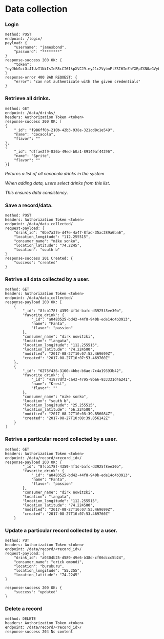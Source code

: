 # Data collection

### Login
	method: POST
	endpoint: /login/
	payload: {
		"username": "jamesbond",
		"password": "********"
	}
	response-success 200 OK: {
	  	"token": "eyJhbGciOiJIUzI1NiIsInR5cCI6IkpXVCJ9.eyJ1c2VybmFtZSI6InZhYXRpZXN0aGVyQGdtYWlsLmNvbSIsInVzZXJfaWQiOiI2YjZjNjVkMi1lN2EzLTRmOGUtYTc1MS1hOTMzMWZlMzBiZWMiLCJlbWFpbCI6InZhYXRpZXN0aGVyQGdtYWlsLmNvbSIsImV4cCI6MTQ4NTI2MTM0Mn0._NOMWY_oijHaXdvqy1M3wnuEyyA9IRM4OvjGFDk0D1c",
	}
	response-error 400 BAD REQUEST: {
		"error": "can not authenticate with the given credentials"		
	}

### Retrieve all drinks.
    method: GET
	endpoint: /data/drinks/
    headers: Authorization Token <token>
	response-success 200 OK: [
    {
        "_id": "f986ff0b-210b-42b3-938e-321cd8c1e549",
        "name": "Cocacola",
        "flavor": ""
    },
    {
        "_id": "dffae2f9-836b-49ed-b0a1-89149af44296",
        "name": "Sprite",
        "flavor": ""
    }]
	
 _Returns a list of all cocacola drinks in the system_

 _When adding data, users select drinks from this list_.

 _This ensures data consistency_.

### Save a record/data.
    method: POST
    headers: Authorization Token <token>
	endpoint: /data/data_collected/
    request-payload: {
        "drink_id": "6be7a37e-d47e-4a47-8fad-35ac289a6ba6",
        "location_longitude": "112.255515",
        "consumer_name": "mike sonko",
        "location_latitude": "74.2245",
        "location": "south b"
    }	
    response-success 201 Created: {
        "success": "created"
    }

### Retrive all data collected by a user.
    method: GET
    headers: Authorization Token <token>
    endpoint: /data/data_collected/
    response-payload 200 OK: [
        {
            "_id": "8fcb178f-4359-4f1d-bafc-d3925f8ee30b",
            "favorite_drink": {
                "_id": "a0483525-bd42-44f8-940b-ede14c4b3913",
                "name": "Fanta",
                "flavor": "passion"
            },
            "consumer_name": "dirk nowitzki",
            "location": "langata",
            "location_longitude": "112.255515",
            "location_latitude": "74.224500",
            "modified": "2017-08-27T10:07:53.469699Z",
            "created": "2017-08-27T10:07:53.469760Z"
        },
        {
            "_id": "6275f436-3160-4bbe-b6ae-7c4a19393b42",
            "favorite_drink": {
                "_id": "41977df3-ca43-4795-9ba6-933331d4a241",
                "name": "Krest",
                "flavor": ""
            },
            "consumer_name": "mike sonko",
            "location": "south b",
            "location_longitude": "25.255515",
            "location_latitude": "56.224500",
            "modified": "2017-08-27T10:08:39.856084Z",
            "created": "2017-08-27T10:08:39.856142Z"
        }
    ]

### Retrive a particular record collected by a user.
    method: GET
    headers: Authorization Token <token>
    endpoint: /data/record/<record_id>/
    response-payload 200 OK: {
            "_id": "8fcb178f-4359-4f1d-bafc-d3925f8ee30b",
            "favorite_drink": {
                "_id": "a0483525-bd42-44f8-940b-ede14c4b3913",
                "name": "Fanta",
                "flavor": "passion"
            },
            "consumer_name": "dirk nowitzki",
            "location": "langata",
            "location_longitude": "112.255515",
            "location_latitude": "74.224500",
            "modified": "2017-08-27T10:07:53.469699Z",
            "created": "2017-08-27T10:07:53.469760Z"
        }        


### Update a particular record collected by a user.
    method: PUT
    headers: Authorization Token <token>
    endpoint: /data/record/<record_id>/
    request-payload: { 
        "drink_id": "a9304b25-d589-49e6-b38d-cf06dccc5b24",
        "consumer_name": "erick omondi",
        "location": "buruburu",
        "location_longitude": "55.255",
        "location_latitude": "74.2245"
    }        

    response-success 200 OK: {
        "success": "updated"
    }

### Delete a record
    method: DELETE
    headers: Authorization Token <token>
    endpoint: /data/record/<record_id>/
    response-success 204 No content
